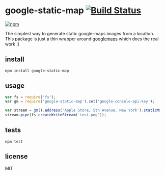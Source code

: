 # google-static-map [![Build Status](https://secure.travis-ci.org/ds82/google-static-map.svg)](http://travis-ci.org/ds82/google-static-map)

[![npm](https://nodei.co/npm/google-static-map.png?downloads=true&stars=true)](https://nodei.co/npm/google-static-map/)

[googlemaps]: https://github.com/moshen/node-googlemaps

The simplest way to generate static google-maps images from a location.
This package is just a thin wrapper around [googlemaps][] which does the real work ;)

## install
```
npm install google-static-map
```

## usage
```javascript
var fs = require('fs');
var gm = require('google-static-map').set('google-console-api-key');

var stream = gm().address('Apple Store, 5th Avenue, New York').staticMap().done();
stream.pipe(fs.createWriteStream('test.png'));
```

## tests
```
npm test
```

## license

MIT